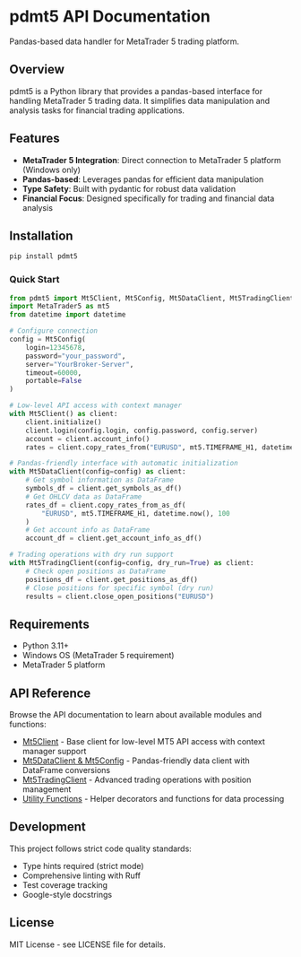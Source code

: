 # pdmt5 API Documentation

Pandas-based data handler for MetaTrader 5 trading platform.

## Overview

pdmt5 is a Python library that provides a pandas-based interface for handling MetaTrader 5 trading data. It simplifies data manipulation and analysis tasks for financial trading applications.

## Features

- **MetaTrader 5 Integration**: Direct connection to MetaTrader 5 platform (Windows only)
- **Pandas-based**: Leverages pandas for efficient data manipulation
- **Type Safety**: Built with pydantic for robust data validation
- **Financial Focus**: Designed specifically for trading and financial data analysis

## Installation

```bash
pip install pdmt5
```

### Quick Start

```python
from pdmt5 import Mt5Client, Mt5Config, Mt5DataClient, Mt5TradingClient
import MetaTrader5 as mt5
from datetime import datetime

# Configure connection
config = Mt5Config(
    login=12345678,
    password="your_password",
    server="YourBroker-Server",
    timeout=60000,
    portable=False
)

# Low-level API access with context manager
with Mt5Client() as client:
    client.initialize()
    client.login(config.login, config.password, config.server)
    account = client.account_info()
    rates = client.copy_rates_from("EURUSD", mt5.TIMEFRAME_H1, datetime.now(), 100)

# Pandas-friendly interface with automatic initialization
with Mt5DataClient(config=config) as client:
    # Get symbol information as DataFrame
    symbols_df = client.get_symbols_as_df()
    # Get OHLCV data as DataFrame
    rates_df = client.copy_rates_from_as_df(
        "EURUSD", mt5.TIMEFRAME_H1, datetime.now(), 100
    )
    # Get account info as DataFrame
    account_df = client.get_account_info_as_df()

# Trading operations with dry run support
with Mt5TradingClient(config=config, dry_run=True) as client:
    # Check open positions as DataFrame
    positions_df = client.get_positions_as_df()
    # Close positions for specific symbol (dry run)
    results = client.close_open_positions("EURUSD")
```

## Requirements

- Python 3.11+
- Windows OS (MetaTrader 5 requirement)
- MetaTrader 5 platform

## API Reference

Browse the API documentation to learn about available modules and functions:

- [Mt5Client](api/mt5.md) - Base client for low-level MT5 API access with context manager support
- [Mt5DataClient & Mt5Config](api/dataframe.md) - Pandas-friendly data client with DataFrame conversions
- [Mt5TradingClient](api/trading.md) - Advanced trading operations with position management
- [Utility Functions](api/utils.md) - Helper decorators and functions for data processing

## Development

This project follows strict code quality standards:

- Type hints required (strict mode)
- Comprehensive linting with Ruff
- Test coverage tracking
- Google-style docstrings

## License

MIT License - see LICENSE file for details.